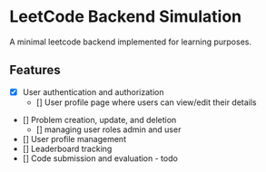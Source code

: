 # LeetCode Backend Simulation
A minimal leetcode backend implemented for learning purposes.

## Features
- [x] User authentication and authorization 
    - [] User profile page where users can view/edit their details
- [] Problem creation, update, and deletion
    - [] managing user roles admin and user
- [] User profile management
- [] Leaderboard tracking
- [] Code submission and evaluation - todo

